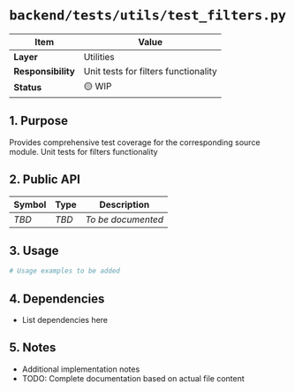 # `backend/tests/utils/test_filters.py`

| Item               | Value                                                              |
| ------------------ | ------------------------------------------------------------------ |
| **Layer**          | Utilities                                                           |
| **Responsibility** | Unit tests for filters functionality                                                   |
| **Status**         | 🟡 WIP                                                            |

## 1. Purpose

Provides comprehensive test coverage for the corresponding source module. Unit tests for filters functionality

## 2. Public API

| Symbol       | Type     | Description            |
| ------------ | -------- | ---------------------- |
| *TBD*        | *TBD*    | *To be documented*     |

## 3. Usage

```python
# Usage examples to be added
```

## 4. Dependencies

- List dependencies here

## 5. Notes

- Additional implementation notes
- TODO: Complete documentation based on actual file content
